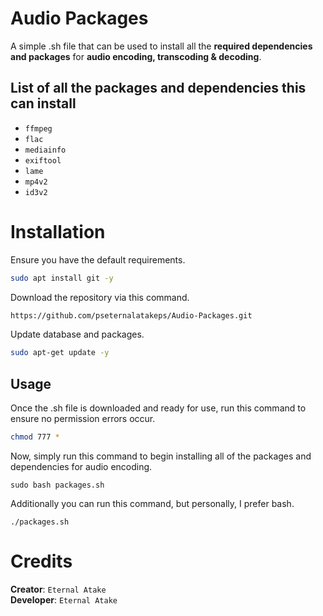 # Audio Packages

A simple .sh file that can be used to install all the **required dependencies and packages** for **audio encoding, transcoding & decoding**.

## List of all the packages and dependencies this can install
* `ffmpeg`
* `flac`
* `mediainfo`
* `exiftool`
* `lame`
* `mp4v2`
* `id3v2`

# Installation
Ensure you have the default requirements.
```bash
sudo apt install git -y
```

Download the repository via this command.
```bash
https://github.com/pseternalatakeps/Audio-Packages.git
```

Update database and packages.
```bash
sudo apt-get update -y
```

## Usage
Once the .sh file is downloaded and ready for use, run this command to ensure no permission errors occur.
```bash
chmod 777 *
```

Now, simply run this command to begin installing all of the packages and dependencies for audio encoding.
```
sudo bash packages.sh
```

Additionally you can run this command, but personally, I prefer bash.
```
./packages.sh
```

# Credits
**Creator**: `Eternal Atake`<br>
**Developer**: `Eternal Atake`
